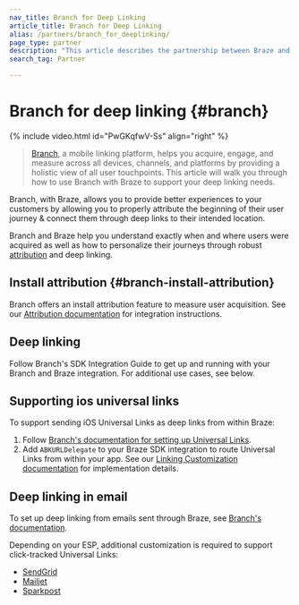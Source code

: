 ```yaml
---
nav_title: Branch for Deep Linking
article_title: Branch for Deep Linking
alias: /partners/branch_for_deeplinking/
page_type: partner
description: "This article describes the partnership between Braze and Branch and how to use it to support your deep linking practices."
search_tag: Partner

---
```

# Branch for deep linking {#branch}

{% include video.html id="PwGKqfwV-Ss" align="right" %}

> [Branch][1], a mobile linking platform, helps you acquire, engage, and measure across all devices, channels, and platforms by providing a holistic view of all user touchpoints. This article will walk you through how to use Branch with Braze to support your deep linking needs.

Branch, with Braze, allows you to provide better experiences to your customers by allowing you to properly attribute the beginning of their user journey & connect them through deep links to their intended location.

Branch and Braze help you understand exactly when and where users were acquired as well as how to personalize their journeys through robust [attribution]({{site.baseurl}}/partners/advertising_technologies/attribution/branch_for_attribution/) and deep linking.


## Install attribution {#branch-install-attribution}

Branch offers an install attribution feature to measure user acquisition. See our [Attribution documentation][2] for integration instructions.

## Deep linking

Follow Branch's SDK Integration Guide to get up and running with your Branch and Braze integration. For additional use cases, see below.

## Supporting ios universal links

To support sending iOS Universal Links as deep links from within Braze:

1. Follow [Branch's documentation for setting up Universal Links][3].
2. Add `ABKURLDelegate` to your Braze SDK integration to route Universal Links from within your app. See our [Linking Customization documentation][4] for implementation details.

## Deep linking in email

To set up deep linking from emails sent through Braze, see [Branch's documentation](https://docs.branch.io/pages/integrations/braze/).

Depending on your ESP, additional customization is required to support click-tracked Universal Links:

- [SendGrid][5]
- [Mailjet][6]
- [Sparkpost][7]


[1]: https://branch.io/
[2]: {{site.baseurl}}/partners/branch_for_attribution/
[3]: https://docs.branch.io/pages/deep-linking/universal-links/#search
[4]: {{site.baseurl}}/developer_guide/platform_integration_guides/ios/advanced_use_cases/linking/#linking-customization
[5]: https://help.branch.io/using-branch/page/braze-sendgrid
[6]: https://help.branch.io/using-branch/page/braze-mailjet
[7]: https://help.branch.io/using-branch/page/braze-sparkpost
